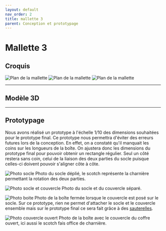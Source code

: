 ```yaml
---
layout: default
nav_order: 2
title: mallette 3
parent: Conception et prototypage
---
```


# Mallette 3

## Croquis

<script type="module" src="https://ajax.googleapis.com/ajax/libs/model-viewer/3.4.0/model-viewer.min.js"></script>

![Plan de la mallette](../shared-assets/images/dessin_mallette3_vue_dessus.png)
![Plan de la mallette](../shared-assets/images/dessin_mallette3_vue_cote.png)
![Plan de la mallette](../shared-assets/images/dessin_mallette3_couvercle.png)

---

## Modèle 3D

<model-viewer
    id="viewer"
    alt="Modèle 3D du bras robot Niryo Ned 2"
    src="../shared-assets/models/3D_REPRESENTATION.gltf"
    poster="../shared-assets/images/3D_REPRESENTATION.png"
    shadow-intensity="1"
    camera-controls
    touch-action="pan-z"
    rotation="0 0 90">
</model-viewer>

---

## Prototypage

Nous avons réalisé un prototype à l'échelle 1/10 des dimensions souhaitées pour le prototype final.
Ce prototype nous permettra d'éviter des erreurs futures lors de la conception. En effet, on a constaté qu'il manquait les coins sur les longueurs de la boîte.
On ajustera donc les dimensions du prototype final pour pouvoir obtenir un rectangle régulier.
Seul un côté restera sans coin, celui de la liaison des deux parties du socle puisque celles-ci doivent pouvoir s'aligner côte à côte.

![Photo socle](../shared-assets/images/proto_socle.jpg)
Photo du socle déplié, le scotch représente la charnière permettant la rotation des deux parties.

![Photo socle et couvercle](../shared-assets/images/proto_separe.jpg)
Photo du socle et du couvercle séparé.

![Photo boite](../shared-assets/images/proto_boite.jpg)
Photo de la boîte fermée lorsque le couvercle est posé sur le socle. Sur ce prototype, rien ne permet d'attacher le socle et le couvercle ensemble mais sur le prototype final ce sera fait grâce à des [sauterelles](../conception/supportCharniere.md).

![Photo couvercle ouvert](../shared-assets/images/proto_couvercle_ouvert.jpg)
Photo de la boîte avec le couvercle du coffre ouvert, ici aussi le scotch fais office de charnière.

<style>
    #viewer
    {
        margin : auto;
        width : 500px;
        height : 500px;
    }
</style>